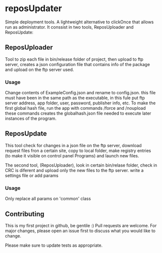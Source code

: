 # reposUpdater
Simple deployment tools. A lightweight alternative to clickOnce that allows run as administrator.
It conssist in two tools, ReposUploader and ReposUpdate:

## ReposUploader
Tool to zip each file in bin/release folder of project, then upload to ftp server, creates a json configuration file that contains info of the package and upload on the ftp server used.

### Usage
Change contents of ExampleConfig.json and rename to config.json. this file must have been in the same path as the executable, in this fule put ftp server address, app folder, user, password, publisher info, etc.
To make the first global hash file, run the app with commands /force and /noupload these commands creates the globalhash.json file needed to execute later instances of the program.

## ReposUpdate
This tool check for changes in a json file on the ftp server, download request files fron a certain site, copy to local folder, make registry entries (to make it visible on control panel Programs) and launch new files.

The second tool, (ReposUploader), look in certain bin/relase folder, check in CRC is diferent and upload only the new files to the ftp server. write a settings file or add params

### Usage
Only replace all params on 'common' class 


## Contributing
This is my first project in github, be gentile :)
Pull requests are welcome. For major changes, please open an issue first to discuss what you would like to change.

Please make sure to update tests as appropriate.
